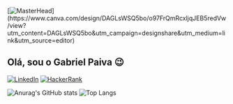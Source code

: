[![MasterHead](https://1.bp.blogspot.com/-7A4WynwLsM...)](https://www.canva.com/design/DAGLsWSQ5bo/o97FrQmRcxljqJEB5redVw/view?utm_content=DAGLsWSQ5bo&utm_campaign=designshare&utm_medium=link&utm_source=editor)
## Olá, sou o Gabriel Paiva 😉
[![LinkedIn](https://img.shields.io/badge/linkedin-%230077B5.svg?style=for-the-badge&logo=linkedin&logoColor=white)](www.linkedin.com/in/gabriel-ferreira-paiva) [![HackerRank](https://img.shields.io/badge/-Hackerrank-2EC866?style=for-the-badge&logo=HackerRank&logoColor=white)](https://www.hackerrank.com/profile/paivag1109)

![Anurag's GitHub stats](https://github-readme-stats.vercel.app/api?username=gabriel-paiva&show_icons=true&theme=dark) ![Top Langs](https://github-readme-stats.vercel.app/api/top-langs/?username=gabriel-paiva&layout=compact)
<!--
**gabriel-paiva/gabriel-paiva** is a ✨ _special_ ✨ repository because its `README.md` (this file) appears on your GitHub profile.

Here are some ideas to get you started:

- 🔭 I’m currently working on ...
- 🌱 I’m currently learning ...
- 👯 I’m looking to collaborate on ...
- 🤔 I’m looking for help with ...
- 💬 Ask me about ...
- 📫 How to reach me: ...
- 😄 Pronouns: ...
- ⚡ Fun fact: ...
-->
